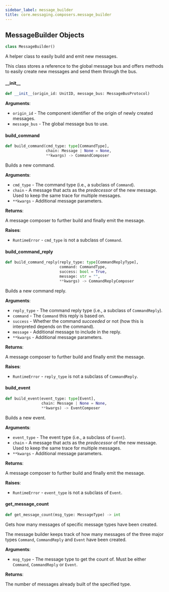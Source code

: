 ```yaml
---
sidebar_label: message_builder
title: core.messaging.composers.message_builder
---
```


## MessageBuilder Objects

```python
class MessageBuilder()
```

A helper class to easily build and emit new messages.

This class stores a reference to the global message bus and offers methods to easily create new messages and send them through the bus.

#### \_\_init\_\_

```python
def __init__(origin_id: UnitID, message_bus: MessageBusProtocol)
```

**Arguments**:

- `origin_id` - The component identifier of the origin of newly created messages.
- `message_bus` - The global message bus to use.

#### build\_command

```python
def build_command(cmd_type: type[CommandType],
                  chain: Message | None = None,
                  **kwargs) -> CommandComposer
```

Builds a new command.

**Arguments**:

- `cmd_type` - The command type (i.e., a subclass of ``Command``).
- `chain` - A message that acts as the *predecessor* of the new message. Used to keep the same trace for multiple messages.
- `**kwargs` - Additional message parameters.
  

**Returns**:

  A message composer to further build and finally emit the message.
  

**Raises**:

- `RuntimeError` - ``cmd_type`` is not a subclass of ``Command``.

#### build\_command\_reply

```python
def build_command_reply(reply_type: type[CommandReplyType],
                        command: CommandType,
                        success: bool = True,
                        message: str = "",
                        **kwargs) -> CommandReplyComposer
```

Builds a new command reply.

**Arguments**:

- `reply_type` - The command reply type (i.e., a subclass of ``CommandReply``).
- `command` - The ``Command`` this reply is based on.
- `success` - Whether the command *succeeded* or not (how this is interpreted depends on the command).
- `message` - Additional message to include in the reply.
- `**kwargs` - Additional message parameters.
  

**Returns**:

  A message composer to further build and finally emit the message.
  

**Raises**:

- `RuntimeError` - ``reply_type`` is not a subclass of ``CommandReply``.

#### build\_event

```python
def build_event(event_type: type[Event],
                chain: Message | None = None,
                **kwargs) -> EventComposer
```

Builds a new event.

**Arguments**:

- `event_type` - The event type (i.e., a subclass of ``Event``).
- `chain` - A message that acts as the *predecessor* of the new message. Used to keep the same trace for multiple messages.
- `**kwargs` - Additional message parameters.
  

**Returns**:

  A message composer to further build and finally emit the message.
  

**Raises**:

- `RuntimeError` - ``event_type`` is not a subclass of ``Event``.

#### get\_message\_count

```python
def get_message_count(msg_type: MessageType) -> int
```

Gets how many messages of specific message types have been created.

The message builder keeps track of how many messages of the three major types ``Command``, ``CommandReply`` and
``Event`` have been created.

**Arguments**:

- `msg_type` - The message type to get the count of. Must be either ``Command``, ``CommandReply`` or ``Event``.
  

**Returns**:

  The number of messages already built of the specified type.

